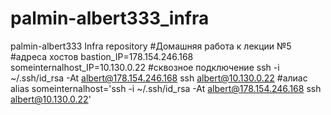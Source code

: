 # palmin-albert333_infra
palmin-albert333 Infra repository
#Домашняя работа к лекции №5
#адреса хостов
bastion_IP=178.154.246.168
someinternalhost_IP=10.130.0.22
#сквозное подключение
ssh -i ~/.ssh/id_rsa -At albert@178.154.246.168 ssh albert@10.130.0.22
#алиас
alias someinternalhost='ssh -i ~/.ssh/id_rsa -At albert@178.154.246.168 ssh albert@10.130.0.22'
